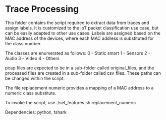 # Trace Processing

This folder contains the script required to extract data from traces and assign labels. It is customized to the IoT packet classification use case, but can be easily adapted to other use cases.
Labels are assigned based on the MAC address of the devices, where each MAC address is substituted for the class number.

The classes are enumerated as follows:
0 - Static smart
1 - Sensors
2 - Audio
3 - Video
4 - Others

pcap files are expected to be in a sub-folder called original_files, and the processed files are created in a sub-folder called csv_files. These paths can be changed within the script.

The file replacement numeric provides a mapping of a MAC address to a numeric class substitute.

To invoke the script, use ./set_features.sh replacement_numeric

Dependencies: python, tshark